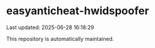 # easyanticheat-hwidspoofer

Last updated: 2025-06-28 16:18:29

This repository is automatically maintained.
